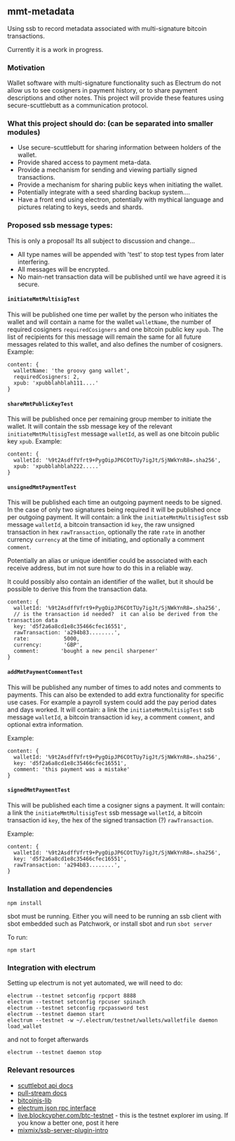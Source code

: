 
## mmt-metadata

Using ssb to record metadata associated with multi-signature bitcoin transactions.

Currently it is a work in progress.

### Motivation

Wallet software with multi-signature functionality such as Electrum do not allow us to see cosigners in payment history, or to share payment descriptions and other notes.  This project will provide these features using secure-scuttlebutt as a communication protocol.

### What this project should do: (can be separated into smaller modules)

- Use secure-scuttlebutt for sharing information between holders of the wallet.
- Provide shared access to payment meta-data.
- Provide a mechanism for sending and viewing partially signed transactions.
- Provide a mechanism for sharing public keys when initiating the wallet.
- Potentially integrate with a seed sharding backup system....
- Have a front end using electron, potentially with mythical language and pictures relating to keys, seeds and shards.

### Proposed ssb message types:

This is only a proposal!  Its all subject to discussion and change...

- All type names will be appended with 'test' to stop test types from later interfering.
- All messages will be encrypted.
- No main-net transaction data will be published until we have agreed it is secure.

#### `initiateMmtMultisigTest`

This will be published one time per wallet by the person who initiates the wallet and will contain a name for the wallet `walletName`, the number of required cosigners `requiredCosigners` and one bitcoin public key `xpub`.  The list of recipients for this message will remain the same for all future messages related to this wallet, and also defines the number of cosigners.
Example:
```
content: {
  walletName: 'the groovy gang wallet',
  requiredCosigners: 2,
  xpub: 'xpubblahblah111....'
}
```

#### `shareMmtPublicKeyTest`

This will be published once per remaining group member to initiate the wallet.  It will contain the ssb message key of the relevant `initiateMmtMultisigTest` message `walletId`, as well as one bitcoin public key `xpub`.
Example:
```
content: {
  walletId: '%9t2AsdffVfrt9+PygOipJP6COtTUy7igJt/SjNWkYnR8=.sha256',
  xpub: 'xpubblahblah222.....'
}
```

#### `unsignedMmtPaymentTest`

This will be published each time an outgoing payment needs to be signed.  In the case of only two signatures being required it will be published once per outgoing payment. It will contain: a link the `initiateMmtMultisigTest` ssb message `walletId`, a bitcoin transaction id `key`, the raw unsigned transaction in hex `rawTransaction`, optionally the rate `rate` in another currency `currency` at the time of initiating, and optionally a comment `comment`.

Potentially an alias or unique identifier could be associated with each receive address, but im not sure how to do this in a reliable way.

It could possibly also contain an identifier of the wallet, but it should be possible to derive this from the transaction data.

```
content: {
  walletId: '%9t2AsdffVfrt9+PygOipJP6COtTUy7igJt/SjNWkYnR8=.sha256',
  // is the transaction id needed?  it can also be derived from the transaction data
  key: 'd5f2a6a8cd1e8c35466cfec16551',
  rawTransaction: 'a294b83........',
  rate:           5000,
  currency:       'GBP',
  comment:       'bought a new pencil sharpener'
}
```

#### `addMmtPaymentCommentTest`

This will be published any number of times to add notes and comments to payments.  This can also be extended to add extra functionality for specific use cases.  For example a payroll system could add the pay period dates and days worked.  It will contain: a link the `initiateMmtMultisigTest` ssb message `walletId`, a bitcoin transaction id `key`, a comment `comment`, and optional extra information.

Example:
```
content: {
  walletId: '%9t2AsdffVfrt9+PygOipJP6COtTUy7igJt/SjNWkYnR8=.sha256',
  key: 'd5f2a6a8cd1e8c35466cfec16551',
  comment: 'this payment was a mistake'
}
```

#### `signedMmtPaymentTest`

This will be published each time a cosigner signs a payment. It will contain: a link the `initiateMmtMultisigTest` ssb message `walletId`, a bitcoin transaction id `key`, the hex of the signed transaction (?) `rawTransaction`.

Example:
```
content: {
  walletId: '%9t2AsdffVfrt9+PygOipJP6COtTUy7igJt/SjNWkYnR8=.sha256',
  key: 'd5f2a6a8cd1e8c35466cfec16551',
  rawTransaction: 'a294b83........',
}
```

### Installation and dependencies

```
npm install
```
sbot must be running.  Either you will need to be running an ssb client with sbot embedded such as Patchwork, or install sbot and run `sbot server`

To run:
```
npm start
```

### Integration with electrum

Setting up electrum is not yet automated, we will need to do:

```
electrum --testnet setconfig rpcport 8888
electrum --testnet setconfig rpcuser spinach
electrum --testnet setconfig rpcpassword test
electrum --testnet daemon start
electrum --testnet -w ~/.electrum/testnet/wallets/walletfile daemon load_wallet
```
and not to forget afterwards
```
electrum --testnet daemon stop
```

### Relevant resources

* [scuttlebot api docs](https://github.com/ssbc/scuttlebot/blob/master/api.md)
* [pull-stream docs](https://pull-stream.github.io/)
* [bitcoinjs-lib](https://github.com/bitcoinjs/bitcoinjs-lib)
* [electrum json rpc interface](http://docs.electrum.org/en/latest/merchant.html#jsonrpc-interface)
* [live.blockcypher.com/btc-testnet](https://live.blockcypher.com/btc-testnet/) - this is the testnet explorer im using.  If you know a better one, post it here
* [mixmix/ssb-server-plugin-intro](https://github.com/mixmix/ssb-server-plugin-intro)
